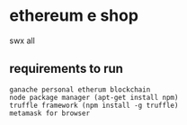 # ethereum e shop

swx all

## requirements to run
```
ganache personal etherum blockchain
node package manager (apt-get install npm)
truffle framework (npm install -g truffle)  
metamask for browser
```		
